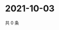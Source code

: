 # 2021-10-03

共 0 条

<!-- BEGIN -->
<!-- 最后更新时间 Sun Oct 03 2021 19:14:56 GMT+0800 (China Standard Time) -->

<!-- END -->
